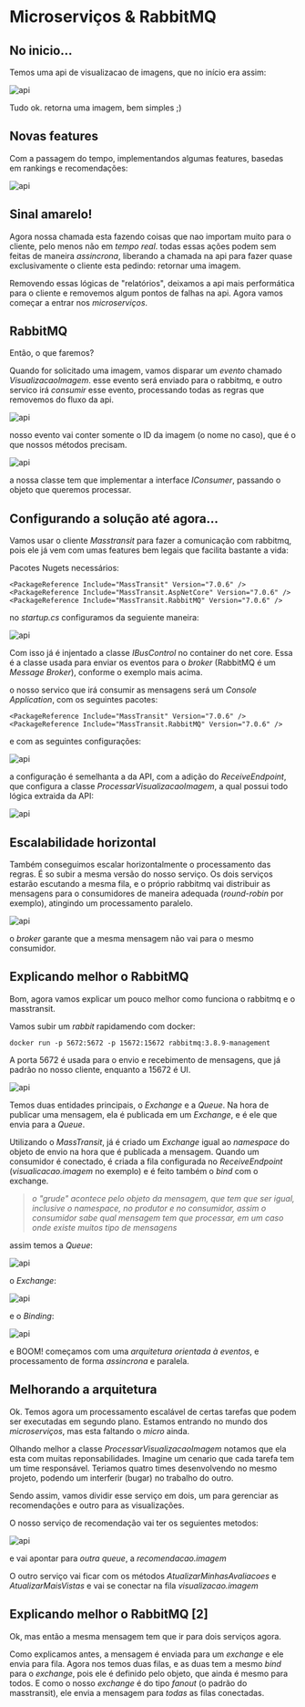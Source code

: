 # Microserviços & RabbitMQ

## No inicio...

Temos uma api de visualizacao de imagens, que no início era assim:

![api](./imagens/buscar-imagem-01.PNG)

Tudo ok. retorna uma imagem, bem simples ;)

## Novas features

Com a passagem do tempo, implementandos algumas features, basedas em rankings e recomendações:

![api](./imagens/buscar-imagem-02.PNG)

## Sinal amarelo!

Agora nossa chamada esta fazendo coisas que nao importam muito para o cliente, pelo menos não em *tempo real*. todas essas ações podem sem feitas de maneira *assincrona*, liberando a chamada na api para fazer quase exclusivamente o cliente esta pedindo: retornar uma imagem.

Removendo essas lógicas de "relatórios", deixamos a api mais performática para o cliente e removemos algum pontos de falhas na api. Agora vamos começar a entrar nos *microserviços*.

## RabbitMQ

Então, o que faremos?

Quando for solicitado uma imagem, vamos disparar um *evento* chamado *VisualizacaoImagem*. esse evento será enviado para o rabbitmq, e outro servico irá *consumir* esse evento, processando todas as regras que removemos do fluxo da api.

![api](./imagens/buscar-imagem-03.PNG)

nosso evento vai conter somente o ID da imagem (o nome no caso), que é o que nossos métodos precisam.

![api](./imagens/arq-01.png)

a nossa classe tem que implementar a interface *IConsumer*, passando o objeto que queremos processar.

## Configurando a solução até agora...

Vamos usar o cliente *Masstransit* para fazer a comunicação com rabbitmq, pois ele já vem com umas features bem legais que facilita bastante a vida:

Pacotes Nugets necessários:

```
<PackageReference Include="MassTransit" Version="7.0.6" />
<PackageReference Include="MassTransit.AspNetCore" Version="7.0.6" />
<PackageReference Include="MassTransit.RabbitMQ" Version="7.0.6" />
```

no *startup.cs* configuramos da seguiente maneira:

![api](./imagens/configuracao-01.PNG)

Com isso já é injentado a classe *IBusControl* no container do net core. Essa é a classe usada para enviar os eventos para o *broker* (RabbitMQ é um *Message Broker*), conforme o exemplo mais acima.

o nosso servico que irá consumir as mensagens será um *Console Application*, com os seguintes pacotes:

```
<PackageReference Include="MassTransit" Version="7.0.6" />
<PackageReference Include="MassTransit.RabbitMQ" Version="7.0.6" />
```

e com as seguintes configurações:

![api](./imagens/servico-01.PNG)

a configuração é semelhanta a da API, com a adição do *ReceiveEndpoint*, que configura a classe *ProcessarVisualizacaoImagem*, a qual possui todo lógica extraida da API:

![api](./imagens/servico-02.PNG)

## Escalabilidade horizontal

Também conseguimos escalar horizontalmente o processamento das regras. É so subir a mesma versão do nosso serviço.
Os dois serviços estarão escutando a mesma fila, e o próprio rabbitmq vai distribuir as mensagens para o consumidores de maneira adequada (*round-robin* por exemplo), atingindo um processamento paralelo.

![api](./imagens/arq-02.png)

o *broker* garante que a mesma mensagem não vai para o mesmo consumidor.

## Explicando melhor o RabbitMQ

Bom, agora vamos explicar um pouco melhor como funciona o rabbitmq e o masstransit.

Vamos subir um *rabbit* rapidamendo com docker:
```
docker run -p 5672:5672 -p 15672:15672 rabbitmq:3.8.9-management
```

A porta 5672 é usada para o envio e recebimento de mensagens, que já padrão no nosso cliente, enquanto a 15672 é UI.

![api](./imagens/rabbitmq-02.PNG)

Temos duas entidades principais, o *Exchange* e a *Queue*. Na hora de publicar uma mensagem, ela é publicada em um *Exchange*, e é ele que envia para a *Queue*.

Utilizando o *MassTransit*, já é criado um *Exchange* igual ao *namespace* do objeto de envio na hora que é publicada a mensagem. Quando um consumidor é conectado, é criada a fila configurada no *ReceiveEndpoint* (*visualicacao.imagem* no exemplo) e é feito também o *bind* com o exchange.

> _*o "grude" acontece pelo objeto da mensagem, que tem que ser igual, inclusive o namespace, no produtor e no consumidor, assim o consumidor sabe qual mensagem tem que processar, em um caso onde existe muitos tipo de mensagens*_

assim temos a *Queue*:

![api](./imagens/rabbit_queue.PNG)


o *Exchange*:

![api](./imagens/rabbit_exchange.PNG)


e o *Binding*:

![api](./imagens/rabbit_bind.PNG)

 e BOOM! começamos com uma *arquitetura orientada à eventos*, e processamento de forma *assincrona* e paralela. 

## Melhorando a arquitetura

Ok. Temos agora um processamento escalável de certas tarefas que podem ser executadas em segundo plano. Estamos entrando no mundo dos *microserviços*, mas esta faltando o *micro* ainda.

Olhando melhor a classe *ProcessarVisualizacaoImagem* notamos que ela esta com muitas reponsabilidades. Imagine um cenario que cada tarefa tem um time responsável. Teriamos quatro times desenvolvendo no mesmo projeto, podendo um interferir (bugar) no trabalho do outro.

Sendo assim, vamos dividir esse serviço em dois, um para gerenciar as recomendações e outro para as visualizações.

O nosso serviço de recomendação vai ter os seguientes metodos:

![api](./imagens/servico-processamento-01.PNG)

e vai apontar para *outra queue*, a *recomendacao.imagem* 

O outro serviço vai ficar com os métodos *AtualizarMinhasAvaliacoes* e *AtualizarMaisVistas* e vai se conectar na fila *visualizacao.imagem*

## Explicando melhor o RabbitMQ [2]

Ok, mas então a mesma mensagem tem que ir para dois serviços agora. 

Como explicamos antes, a mensagem é enviada para um *exchange* e ele envia para fila. Agora nos temos duas filas, e as duas tem a mesmo *bind* para o *exchange*, pois ele é definido pelo objeto, que ainda é mesmo para todos. E como o nosso *exchange* é do tipo *fanout* (o padrão do masstransit), ele envia a mensagem para *todas* as filas conectadas. 